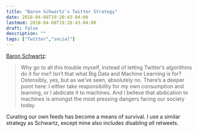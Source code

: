 ```yaml
---
title: "Baron Schwartz's Twitter Strategy"
date: 2018-04-08T19:20:43-04:00 
lastmod: 2018-04-08T19:20:43-04:00 
draft: false
description: ""
tags: ["Twitter","social"]
---
```


[Baron Schwartz](https://www.xaprb.com/blog/my-twitter-following-strategy/):

> Why go to all this trouble myself, instead of letting Twitter’s algorithms do
> it for me? Isn’t that what Big Data and Machine Learning is for? Ostensibly,
> yes, but as we’ve seen, absolutely no. There’s a deeper point here: I either
> take responsibility for my own consumption and learning, or I abdicate it to
> machines. And I believe that abdication to machines is amongst the most
> pressing dangers facing our society today.

Curating our own feeds has become a means of survival. I use a similar strategy
as Schwartz, except mine also includes disabling _all_ retweets.


